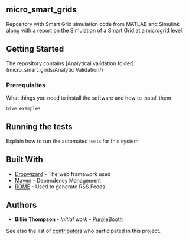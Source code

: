 ## micro_smart_grids

Repository with Smart Grid simulation code from MATLAB and Simulink along with a report on the Simulation of a Smart Grid at a microgrid level.

## Getting Started

The repository contains 
[Analytical validation folder](micro_smart_grids/Analytic Validation/)

### Prerequisites

What things you need to install the software and how to install them

```
Give examples
```


## Running the tests

Explain how to run the automated tests for this system




## Built With

* [Dropwizard](http://www.dropwizard.io/1.0.2/docs/) - The web framework used
* [Maven](https://maven.apache.org/) - Dependency Management
* [ROME](https://rometools.github.io/rome/) - Used to generate RSS Feeds


## Authors

* **Billie Thompson** - *Initial work* - [PurpleBooth](https://github.com/PurpleBooth)

See also the list of [contributors](https://github.com/your/project/contributors) who participated in this project.
